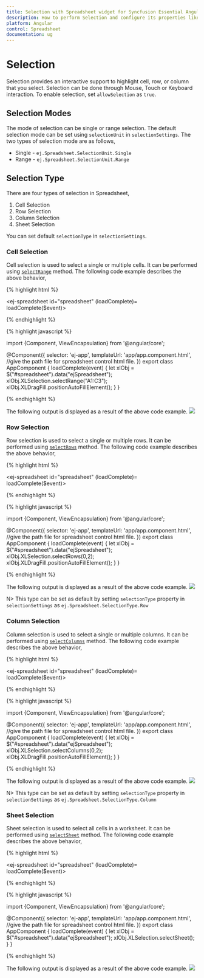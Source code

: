 ```yaml
---
title: Selection with Spreadsheet widget for Syncfusion Essential Angular-2
description: How to perform Selection and configure its properties like selection type, selection mode etc.
platform: Angular
control: Spreadsheet
documentation: ug
---
```

# Selection

Selection provides an interactive support to highlight cell, row, or column that you select. Selection can be done through Mouse, Touch or Keyboard interaction. To enable selection, set `allowSelection` as `true`.

## Selection Modes

The mode of selection can be single or range selection. The default selection mode can be set using `selectionUnit` in `selectionSettings`.
The two types of selection mode are as follows,

* Single - `ej.Spreadsheet.SelectionUnit.Single`
* Range - `ej.Spreadsheet.SelectionUnit.Range`

## Selection Type

There are four types of selection in Spreadsheet,

1. Cell Selection
2. Row Selection
3. Column Selection
4. Sheet Selection

You can set default `selectionType` in `selectionSettings`.

### Cell Selection 

Cell selection is used to select a single or multiple cells. It can be performed using [`selectRange`](https://help.syncfusion.com/api/js/ejspreadsheet#methods:xlselection-selectrange "selectRange") method. 
The following code example describes the above behavior,

{% highlight html %}

<ej-spreadsheet id="spreadsheet" (loadComplete)= loadComplete($event)>
</ej-spreadsheet>

{% endhighlight %}

{% highlight javascript %}

import {Component, ViewEncapsulation} from '@angular/core';

@Component({
  selector: 'ej-app',
  templateUrl: 'app/app.component.html',  //give the path file for spreadsheet control html file.
})
export class AppComponent {
    loadComplete(event) {
      let xlObj = $("#spreadsheet").data("ejSpreadsheet");
      xlObj.XLSelection.selectRange("A1:C3");
      xlObj.XLDragFill.positionAutoFillElement();
  }
}

{% endhighlight %}

The following output is displayed as a result of the above code example.
![](Selection_images/Selection_img1.png)

### Row Selection 

Row selection is used to select a single or multiple rows. It can be performed using [`selectRows`](https://help.syncfusion.com/api/js/ejspreadsheet#methods:xlselection-selectrows "selectRows") method.
The following code example describes the above behavior,

{% highlight html %}

<ej-spreadsheet id="spreadsheet" (loadComplete)= loadComplete($event)>
</ej-spreadsheet>

{% endhighlight %}

{% highlight javascript %}

import {Component, ViewEncapsulation} from '@angular/core';

@Component({
  selector: 'ej-app',
  templateUrl: 'app/app.component.html',  //give the path file for spreadsheet control html file.
})
export class AppComponent {
    loadComplete(event) {
      let xlObj = $("#spreadsheet").data("ejSpreadsheet");
      xlObj.XLSelection.selectRows(0,2);
      xlObj.XLDragFill.positionAutoFillElement();
  }
}

{% endhighlight %}

The following output is displayed as a result of the above code example.
![](Selection_images/Selection_img2.png)

N> This type can be set as default by setting `selectionType` property in `selectionSettings` as `ej.Spreadsheet.SelectionType.Row`

### Column Selection

Column selection is used to select a single or multiple columns. It can be performed using [`selectColumns`](https://help.syncfusion.com/api/js/ejspreadsheet#methods:xlselection-selectcolumns "selectColumns") method.
The following code example describes the above behavior,

{% highlight html %}

<ej-spreadsheet id="spreadsheet" (loadComplete)= loadComplete($event)>
</ej-spreadsheet>

{% endhighlight %}

{% highlight javascript %}

import {Component, ViewEncapsulation} from '@angular/core';

@Component({
  selector: 'ej-app',
  templateUrl: 'app/app.component.html',  //give the path file for spreadsheet control html file.
})
export class AppComponent {
    loadComplete(event) {
      let xlObj = $("#spreadsheet").data("ejSpreadsheet");
      xlObj.XLSelection.selectColumns(0,2);
      xlObj.XLDragFill.positionAutoFillElement();
  }
}

{% endhighlight %}

The following output is displayed as a result of the above code example.
![](Selection_images/Selection_img3.png)

N> This type can be set as default by setting `selectionType` property in `selectionSettings` as `ej.Spreadsheet.SelectionType.Column`

### Sheet Selection

Sheet selection is used to select all cells in a worksheet.  It can be performed using [`selectSheet`](https://help.syncfusion.com/api/js/ejspreadsheet#methods:xlselection-selectsheet "selectSheet") method.
The following code example describes the above behavior,

{% highlight html %}

<ej-spreadsheet id="spreadsheet" (loadComplete)= loadComplete($event)>
</ej-spreadsheet>

{% endhighlight %}

{% highlight javascript %}

import {Component, ViewEncapsulation} from '@angular/core';

@Component({
  selector: 'ej-app',
  templateUrl: 'app/app.component.html',  //give the path file for spreadsheet control html file.
})
export class AppComponent {
    loadComplete(event) {
      let xlObj = $("#spreadsheet").data("ejSpreadsheet");
      xlObj.XLSelection.selectSheet();
  }
}

{% endhighlight %}

The following output is displayed as a result of the above code example. 
![](Selection_images/Selection_img4.png)